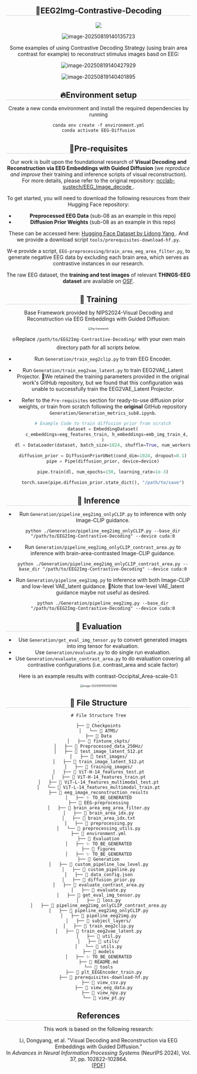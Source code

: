 <div align="center">
<h2 style="border-bottom: 1px solid lightgray;">🧠EEG2Img-Contrastive-Decoding</h2>

<p align="center">
  <a href="#">
  <p align="center">
    <a href='https://arxiv.org/pdf/2403.07721'><img src='http://img.shields.io/badge/Paper-{{ARXIV_TAG}}-B31B1B.svg'></a>
  </p>
</p>

![image-20250819140135723](./assets/image-20250819140135723.png)

Some examples of using Contrastive Decoding Strategy (using brain area contrast for example) to reconstruct stimulus images basd on EEG:

![image-20250819140427929](./assets/image-20250819140427929.png)

![image-20250819140401895](./assets/image-20250819140401895.png)

<h2 style="border-bottom: 1px solid lightgray; margin-bottom: 5px;">🔥Environment setup</h2>

Create a new conda environment and install the required dependencies by running
```+
conda env create -f environment.yml
conda activate EEG-Diffusion
```
<h2 style="border-bottom: 1px solid lightgray; margin-bottom: 5px;">🧩Pre-requisites</h2>

Our work is built upon the foundational research of **Visual Decoding and Reconstruction via EEG Embeddings with Guided Diffusion** (we *reproduce and improve* their training and inference scripts of visual reconstruction). For more details, please refer to the original repository: [ncclab-sustech/EEG_Image_decode ](https://github.com/ncclab-sustech/EEG_Image_decode).

To get started, you will need to download the following resources from their Hugging Face repository:

- **Preprocessed EEG Data** (sub-08 as an example in this repo)
- **Diffusion Prior Weights** (sub-08 as an example in this repo)

These can be accessed here: [Hugging Face Dataset by Lidong Yang ](https://huggingface.co/datasets/LidongYang/EEG_Image_decode). And we provide a download script `tools/prerequisites-download-hf.py`.

W-e provide a script, `EEG-preprocessing/brain_area_eeg_area_filter.py`, to generate negative EEG data by excluding each brain area, which serves as contrastive instances in our research.

The raw EEG dataset, the **training and test images** of relevant **THINGS-EEG dataset** are available on [OSF](https://osf.io/3jk45/).

<h2 style="border-bottom: 1px solid lightgray; margin-bottom: 5px;">🚀 Training</h2>

Base Framework provided by NIPS2024-Visual Decoding and Reconstruction via EEG Embeddings with Guided Diffusion:

<img src="./assets/fig-framework.png" alt="fig-framework" style="zoom:50%;" />

❇️Replace `/path/to/EEG2Img-Contrastive-Decoding/` with your own main directory path for all scripts below.

- Run `Generation/train_eeg2clip.py` to train EEG Encoder.
- Run `Generation/train_eeg2vae_latent.py` to train EEG2VAE_Latent Projector. 🤔We retained the training parameters provided in the original work's GitHub repository, but we found that this configuration was unable to successfully train the EEG2VAE_Latent Projector.

- Refer to the `Pre-requisites` section for ready-to-use diffusion prior weights, or train from scratch following the **original** GitHub repository `Generation/Generation_metrics_sub8.ipynb`.
  ```python
  # Example Code to train diffusion prior from scratch
  dataset = EmbeddingDataset(
      c_embeddings=eeg_features_train, h_embeddings=emb_img_train_4, 
  )
  dl = DataLoader(dataset, batch_size=1024, shuffle=True, num_workers=64)
  
  diffusion_prior = DiffusionPriorUNet(cond_dim=1024, dropout=0.1)
  pipe = Pipe(diffusion_prior, device=device)
  
  pipe.train(dl, num_epochs=150, learning_rate=1e-3)
  
  torch.save(pipe.diffusion_prior.state_dict(), "/path/to/save")
  ```

<h2 style="border-bottom: 1px solid lightgray; margin-bottom: 5px;">🚅 Inference</h2>

- Run `Generation/pipeline_eeg2img_onlyCLIP.py` to inference with only Image-CLIP guidance.
  ```shell
  python ./Generation/pipeline_eeg2img_onlyCLIP.py --base_dir "/path/to/EEG2Img-Contrastive-Decoding" --device cuda:0
  ```

- Run `Generation/pipeline_eeg2img_onlyCLIP_contrast_area.py` to inference with brain-area-contrasted Image-CLIP guidance.

  ```shell
  python ./Generation/pipeline_eeg2img_onlyCLIP_contrast_area.py --base_dir "/path/to/EEG2Img-Contrastive-Decoding" --device cuda:0
  ```

- Run `Generation/pipeline_eeg2img.py` to inference with both Image-CLIP and low-level VAE_latent guidance. 🤔Note that low-level VAE_latent guidance maybe not useful as desired.

  ```shell
  python ./Generation/pipeline_eeg2img.py --base_dir "/path/to/EEG2Img-Contrastive-Decoding" --device cuda:0
  ```

<h2 style="border-bottom: 1px solid lightgray; margin-bottom: 5px;">🧪 Evaluation</h2>

- Use `Generation/get_eval_img_tensor.py` to convert generated images into img tensor for evaluation.
- Use `Generation/evaluate.py` to do single run evaluation.
- Use `Generation/evaluate_contrast_area.py` to do evaluation covering all contrastive configurations (i.e. contrast_area and scale factor)

Here is an example results with contrast-Occipital_Area-scale-0.1:

<img src="./assets/image-20250819150507868.png" alt="image-20250819150507868" style="zoom:50%;" />

<h2 style="border-bottom: 1px solid lightgray; margin-bottom: 5px;">📁 File Structure</h2>

```text
# File Structure Tree
.
├── 📁 Checkpoints
│   └── 📁 ATMS/
├── 📁 Data
│   ├── 📁 fintune_ckpts/
│   ├── 📁 Preprocessed_data_250Hz/
│   ├── 📄 test_image_latent_512.pt
│   ├── 📁 test_images/
│   ├── 📄 train_image_latent_512.pt
│   ├── 📁 training_images/
│   ├── 📄 ViT-H-14_features_test.pt
│   ├── 📄 ViT-H-14_features_train.pt
│   ├── 📄 ViT-L-14_features_multimodal_test.pt
│   └── 📄 ViT-L-14_features_multimodal_train.pt
├── 📁 eeg_image_reconstruction_results
│   ├── ✨ TO_BE_GENERATED
├── 📁 EEG-preprocessing
│   ├── 📄 brain_area_eeg_area_filter.py
│   ├── 📄 brain_area_idx.py
│   ├── 📄 brain_area_idx.txt
│   ├── 📄 preprocessing.py
│   └── 📄 preprocessing_utils.py
├── 📄 environment.yml
├── 📁 Evaluation
│   ├── ✨ TO_BE_GENERATED
├── 📁 figures
│   ├── ✨ TO_BE_GENERATED
├── 📁 Generation
│   ├── 📄 custom_pipeline_low_level.py
│   ├── 📄 custom_pipeline.py
│   ├── 📄 data_config.json
│   ├── 📄 diffusion_prior.py
│   ├── 📄 evaluate_contrast_area.py
│   ├── 📄 evaluate.py
│   ├── 📄 get_eval_img_tensor.py
│   ├── 📄 loss.py
│   ├── 📄 pipeline_eeg2img_onlyCLIP_contrast_area.py
│   ├── 📄 pipeline_eeg2img_onlyCLIP.py
│   ├── 📄 pipeline_eeg2img.py
│   ├── 📁 subject_layers/
│   ├── 📄 train_eeg2clip.py
│   ├── 📄 train_eeg2vae_latent.py
│   ├── 📄 util.py
│   ├── 📁 utils/
│   └── 📄 utils.py
├── 📁 models
│   ├── ✨ TO_BE_GENERATED
├── 📄 README.md
└── 📁 tools
    ├── 📄 plt_EEGEncoder_train.py
    ├── 📄 prerequisites-download-hf.py
    ├── 📄 view_csv.py
    ├── 📄 view_eeg_data.py
    ├── 📄 view_npy.py
    └── 📄 view_pt.py
```

<h2 style="border-bottom: 1px solid lightgray; margin-bottom: 5px;">References</h2>

This work is based on the following research: 

Li, Dongyang, et al. "Visual Decoding and Reconstruction via EEG Embeddings with Guided Diffusion."  
In *Advances in Neural Information Processing Systems* (NeurIPS 2024), Vol. 37, pp. 102822–102864.  
[[PDF](https://proceedings.neurips.cc/paper_files/paper/2024/file/ba5f1233efa77787ff9ec015877dbd1f-Paper-Conference.pdf)]
